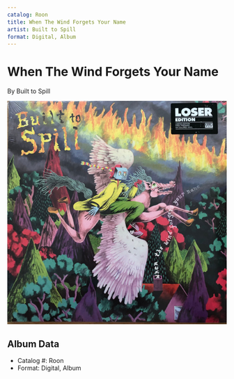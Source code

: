 ```yaml
---
catalog: Roon
title: When The Wind Forgets Your Name
artist: Built to Spill
format: Digital, Album
---
```


# When The Wind Forgets Your Name

By Built to Spill

![](../../assets/albumcovers/Built_to_Spill-When_The_Wind_Forgets_Your_Name.png)

## Album Data

- Catalog #: Roon
- Format: Digital, Album

